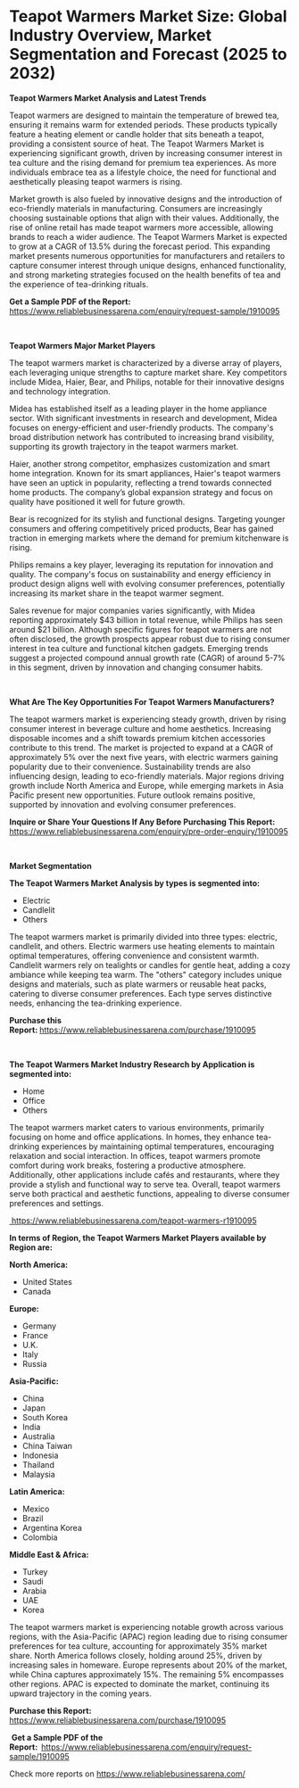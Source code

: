 <p><h1>Teapot Warmers Market Size: Global Industry Overview, Market Segmentation and Forecast (2025 to 2032)</h1></p><p><strong>Teapot Warmers Market Analysis and Latest Trends</strong></p>
<p><p>Teapot warmers are designed to maintain the temperature of brewed tea, ensuring it remains warm for extended periods. These products typically feature a heating element or candle holder that sits beneath a teapot, providing a consistent source of heat. The Teapot Warmers Market is experiencing significant growth, driven by increasing consumer interest in tea culture and the rising demand for premium tea experiences. As more individuals embrace tea as a lifestyle choice, the need for functional and aesthetically pleasing teapot warmers is rising.</p><p>Market growth is also fueled by innovative designs and the introduction of eco-friendly materials in manufacturing. Consumers are increasingly choosing sustainable options that align with their values. Additionally, the rise of online retail has made teapot warmers more accessible, allowing brands to reach a wider audience. The Teapot Warmers Market is expected to grow at a CAGR of 13.5% during the forecast period. This expanding market presents numerous opportunities for manufacturers and retailers to capture consumer interest through unique designs, enhanced functionality, and strong marketing strategies focused on the health benefits of tea and the experience of tea-drinking rituals.</p></p>
<p><strong>Get a Sample PDF of the Report:&nbsp;</strong> <a href="https://www.reliablebusinessarena.com/enquiry/request-sample/1910095?utm_campaign=2279&utm_medium=2&utm_source=Github&utm_content=ia&utm_term=08022025&utm_id=teapot-warmers">https://www.reliablebusinessarena.com/enquiry/request-sample/1910095</a></p>
<p>&nbsp;</p>
<p><strong>Teapot Warmers Major Market Players</strong></p>
<p><p>The teapot warmers market is characterized by a diverse array of players, each leveraging unique strengths to capture market share. Key competitors include Midea, Haier, Bear, and Philips, notable for their innovative designs and technology integration. </p><p>Midea has established itself as a leading player in the home appliance sector. With significant investments in research and development, Midea focuses on energy-efficient and user-friendly products. The company's broad distribution network has contributed to increasing brand visibility, supporting its growth trajectory in the teapot warmers market.</p><p>Haier, another strong competitor, emphasizes customization and smart home integration. Known for its smart appliances, Haier's teapot warmers have seen an uptick in popularity, reflecting a trend towards connected home products. The company’s global expansion strategy and focus on quality have positioned it well for future growth.</p><p>Bear is recognized for its stylish and functional designs. Targeting younger consumers and offering competitively priced products, Bear has gained traction in emerging markets where the demand for premium kitchenware is rising.</p><p>Philips remains a key player, leveraging its reputation for innovation and quality. The company's focus on sustainability and energy efficiency in product design aligns well with evolving consumer preferences, potentially increasing its market share in the teapot warmer segment.</p><p>Sales revenue for major companies varies significantly, with Midea reporting approximately $43 billion in total revenue, while Philips has seen around $21 billion. Although specific figures for teapot warmers are not often disclosed, the growth prospects appear robust due to rising consumer interest in tea culture and functional kitchen gadgets. Emerging trends suggest a projected compound annual growth rate (CAGR) of around 5-7% in this segment, driven by innovation and changing consumer habits.</p></p>
<p>&nbsp;</p>
<p><strong>What Are The Key Opportunities For Teapot Warmers Manufacturers?</strong></p>
<p><p>The teapot warmers market is experiencing steady growth, driven by rising consumer interest in beverage culture and home aesthetics. Increasing disposable incomes and a shift towards premium kitchen accessories contribute to this trend. The market is projected to expand at a CAGR of approximately 5% over the next five years, with electric warmers gaining popularity due to their convenience. Sustainability trends are also influencing design, leading to eco-friendly materials. Major regions driving growth include North America and Europe, while emerging markets in Asia Pacific present new opportunities. Future outlook remains positive, supported by innovation and evolving consumer preferences.</p></p>
<p><strong>Inquire or Share Your Questions If Any Before Purchasing This Report:</strong> <a href="https://www.reliablebusinessarena.com/enquiry/pre-order-enquiry/1910095?utm_campaign=2279&utm_medium=2&utm_source=Github&utm_content=ia&utm_term=08022025&utm_id=teapot-warmers">https://www.reliablebusinessarena.com/enquiry/pre-order-enquiry/1910095</a></p>
<p>&nbsp;</p>
<p><strong>Market Segmentation</strong></p>
<p><strong>The Teapot Warmers Market Analysis by types is segmented into:</strong></p>
<p><ul><li>Electric</li><li>Candlelit</li><li>Others</li></ul></p>
<p><p>The teapot warmers market is primarily divided into three types: electric, candlelit, and others. Electric warmers use heating elements to maintain optimal temperatures, offering convenience and consistent warmth. Candlelit warmers rely on tealights or candles for gentle heat, adding a cozy ambiance while keeping tea warm. The "others" category includes unique designs and materials, such as plate warmers or reusable heat packs, catering to diverse consumer preferences. Each type serves distinctive needs, enhancing the tea-drinking experience.</p></p>
<p><strong>Purchase this Report:&nbsp;</strong><a href="https://www.reliablebusinessarena.com/purchase/1910095?utm_campaign=2279&utm_medium=2&utm_source=Github&utm_content=ia&utm_term=08022025&utm_id=teapot-warmers">https://www.reliablebusinessarena.com/purchase/1910095</a></p>
<p>&nbsp;</p>
<p><strong>The Teapot Warmers Market Industry Research by Application is segmented into:</strong></p>
<p><ul><li>Home</li><li>Office</li><li>Others</li></ul></p>
<p><p>The teapot warmers market caters to various environments, primarily focusing on home and office applications. In homes, they enhance tea-drinking experiences by maintaining optimal temperatures, encouraging relaxation and social interaction. In offices, teapot warmers promote comfort during work breaks, fostering a productive atmosphere. Additionally, other applications include cafés and restaurants, where they provide a stylish and functional way to serve tea. Overall, teapot warmers serve both practical and aesthetic functions, appealing to diverse consumer preferences and settings.</p></p>
<p><a href="https://www.reliablebusinessarena.com/teapot-warmers-r1910095?utm_campaign=2279&utm_medium=2&utm_source=Github&utm_content=ia&utm_term=08022025&utm_id=teapot-warmers">&nbsp;https://www.reliablebusinessarena.com/teapot-warmers-r1910095</a></p>
<p><strong>In terms of Region, the Teapot Warmers Market Players available by Region are:</strong></p>
<p>
    <p> <strong> North America: </strong>
        <ul>
            <li>United States</li>
            <li>Canada</li>
        </ul>
        </p> 
    <p> <strong> Europe: </strong>
        <ul>
            <li>Germany</li>
            <li>France</li>
            <li>U.K.</li>
            <li>Italy</li>
            <li>Russia</li>
        </ul>
        </p> 
    <p> <strong> Asia-Pacific: </strong>
        <ul>
            <li>China</li>
            <li>Japan</li>
            <li>South Korea</li>
            <li>India</li>
            <li>Australia</li>
            <li>China Taiwan</li>
            <li>Indonesia</li>
            <li>Thailand</li>
            <li>Malaysia</li>
        </ul>
        </p> 
    <p> <strong> Latin America: </strong>
        <ul>
            <li>Mexico</li>
            <li>Brazil</li>
            <li>Argentina Korea</li>
            <li>Colombia</li>
        </ul>
        </p> 
    <p> <strong> Middle East & Africa: </strong>
        <ul>
            <li>Turkey</li>
            <li>Saudi</li>
            <li>Arabia</li>
            <li>UAE</li>
            <li>Korea</li>
        </ul>
    </p>
    </p>
<p><p>The teapot warmers market is experiencing notable growth across various regions, with the Asia-Pacific (APAC) region leading due to rising consumer preferences for tea culture, accounting for approximately 35% market share. North America follows closely, holding around 25%, driven by increasing sales in homeware. Europe represents about 20% of the market, while China captures approximately 15%. The remaining 5% encompasses other regions. APAC is expected to dominate the market, continuing its upward trajectory in the coming years.</p></p>
<p><strong>Purchase this Report: </strong><a href="https://www.reliablebusinessarena.com/purchase/1910095?utm_campaign=2279&utm_medium=2&utm_source=Github&utm_content=ia&utm_term=08022025&utm_id=teapot-warmers">https://www.reliablebusinessarena.com/purchase/1910095</a></p>
<p>&nbsp;<strong>Get a Sample PDF of the Report:&nbsp;&nbsp;</strong><a href="https://www.reliablebusinessarena.com/enquiry/request-sample/1910095?utm_campaign=2279&utm_medium=2&utm_source=Github&utm_content=ia&utm_term=08022025&utm_id=teapot-warmers">https://www.reliablebusinessarena.com/enquiry/request-sample/1910095</a></p>
<p><strong></strong></p>
<p>Check more reports on <a href="https://www.reliablebusinessarena.com/?utm_campaign=2279&utm_medium=2&utm_source=Github&utm_content=ia&utm_term=08022025&utm_id=teapot-warmers">https://www.reliablebusinessarena.com/</a></p>